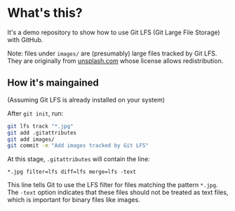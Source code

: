 # What's this?

It's a demo repository to show how to use Git LFS (Git Large File Storage) with GitHub.

Note: files under `images/` are (presumably) large files tracked by Git LFS. They are originally from [unsplash.com](https://unsplash.com/s/photos/family?license=free) whose license allows redistribution.

## How it's maingained

(Assuming Git LFS is already installed on your system)

After `git init`, run:

```bash
git lfs track "*.jpg"
git add .gitattributes
git add images/
git commit -m "Add images tracked by Git LFS"
```

At this stage, `.gitattributes` will contain the line:

```text
*.jpg filter=lfs diff=lfs merge=lfs -text
```

This line tells Git to use the LFS filter for files matching the pattern `*.jpg`. The `-text` option indicates that these files should not be treated as text files, which is important for binary files like images.
